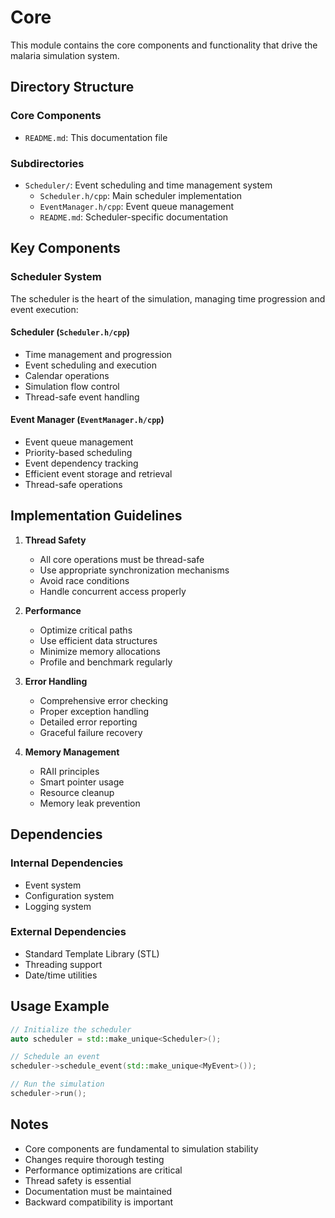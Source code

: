 # Core

This module contains the core components and functionality that drive the malaria simulation system.

## Directory Structure

### Core Components
- `README.md`: This documentation file

### Subdirectories
- `Scheduler/`: Event scheduling and time management system
  - `Scheduler.h/cpp`: Main scheduler implementation
  - `EventManager.h/cpp`: Event queue management
  - `README.md`: Scheduler-specific documentation

## Key Components

### Scheduler System
The scheduler is the heart of the simulation, managing time progression and event execution:

#### Scheduler (`Scheduler.h/cpp`)
- Time management and progression
- Event scheduling and execution
- Calendar operations
- Simulation flow control
- Thread-safe event handling

#### Event Manager (`EventManager.h/cpp`)
- Event queue management
- Priority-based scheduling
- Event dependency tracking
- Efficient event storage and retrieval
- Thread-safe operations

## Implementation Guidelines

1. **Thread Safety**
   - All core operations must be thread-safe
   - Use appropriate synchronization mechanisms
   - Avoid race conditions
   - Handle concurrent access properly

2. **Performance**
   - Optimize critical paths
   - Use efficient data structures
   - Minimize memory allocations
   - Profile and benchmark regularly

3. **Error Handling**
   - Comprehensive error checking
   - Proper exception handling
   - Detailed error reporting
   - Graceful failure recovery

4. **Memory Management**
   - RAII principles
   - Smart pointer usage
   - Resource cleanup
   - Memory leak prevention

## Dependencies

### Internal Dependencies
- Event system
- Configuration system
- Logging system

### External Dependencies
- Standard Template Library (STL)
- Threading support
- Date/time utilities

## Usage Example

```cpp
// Initialize the scheduler
auto scheduler = std::make_unique<Scheduler>();

// Schedule an event
scheduler->schedule_event(std::make_unique<MyEvent>());

// Run the simulation
scheduler->run();
```

## Notes

- Core components are fundamental to simulation stability
- Changes require thorough testing
- Performance optimizations are critical
- Thread safety is essential
- Documentation must be maintained
- Backward compatibility is important

